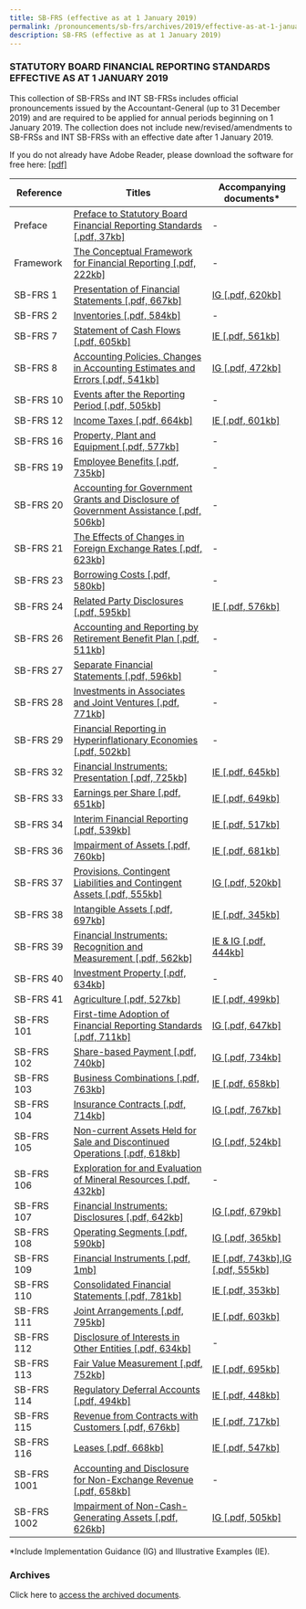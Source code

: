 ```yaml
---
title: SB-FRS (effective as at 1 January 2019)
permalink: /pronouncements/sb-frs/archives/2019/effective-as-at-1-january-2019/
description: SB-FRS (effective as at 1 January 2019)
---
```

### STATUTORY BOARD FINANCIAL REPORTING STANDARDS EFFECTIVE AS AT 1 JANUARY 2019

  

This collection of SB-FRSs and INT SB-FRSs includes official pronouncements issued by the Accountant-General (up to 31 December 2019) and are required to be applied for annual periods beginning on 1 January 2019. The collection does not include new/revised/amendments to SB-FRSs and INT SB-FRSs with an effective date after 1 January 2019.

If you do not already have Adobe Reader, please download the software for free here: [\[pdf\]](http://www.adobe.com/products/acrobat/readstep2.html)

| Reference | Titles | Accompanying documents\* |
| -------- | -------- | -------- |
| Preface | [Preface to Statutory Board Financial Reporting Standards [.pdf, 37kb]](/files/Docs/Default%20Source/Sb%20Frs/As%20At%201%20Jan%202019/Titles/sb-frs_preface.pdf) | - |
| Framework | [The Conceptual Framework for Financial Reporting [.pdf, 222kb]](/files/Docs/Default%20Source/Sb%20Frs/As%20At%201%20Jan%202019/Titles/sb-frs_framework.pdf) | - |
| SB-FRS 1 | [Presentation of Financial Statements [.pdf, 667kb]](/files/Docs/Default%20Source/Sb%20Frs/As%20At%201%20Jan%202019/Titles/sb-frs_1_(2019).pdf) | [IG [.pdf, 620kb]](/files/Docs/Default%20Source/Sb%20Frs/As%20At%201%20Jan%202019/Accompanying%20Documents/sb-frs_1_ig_(2019).pdf) |
| SB-FRS 2 | [Inventories [.pdf, 584kb]](/files/Docs/Default%20Source/Sb%20Frs/As%20At%201%20Jan%202019/Titles/sb-frs_2_(2019).pdf) | - |
| SB-FRS 7 | [Statement of Cash Flows [.pdf, 605kb]](/files/Docs/Default%20Source/Sb%20Frs/As%20At%201%20Jan%202019/Titles/sb-frs_7_(2019).pdf) | [IE [.pdf, 561kb]](/files/Docs/Default%20Source/Sb%20Frs/As%20At%201%20Jan%202019/Accompanying%20Documents/sb-frs_7_ie_(2019).pdf) |
| SB-FRS 8 | [Accounting Policies, Changes in Accounting Estimates and Errors [.pdf, 541kb]](/files/Docs/Default%20Source/Sb%20Frs/As%20At%201%20Jan%202019/Titles/sb-frs_8_(2019).pdf) | [IG [.pdf, 472kb]](/files/Docs/Default%20Source/Sb%20Frs/As%20At%201%20Jan%202019/Accompanying%20Documents/sb-frs_8_ig_(2019).pdf) |
| SB-FRS 10 | [Events after the Reporting Period [.pdf, 505kb]](/files/Docs/Default%20Source/Sb%20Frs/As%20At%201%20Jan%202019/Titles/sb-frs_10_(2019).pdf) | - |
| SB-FRS 12 | [Income Taxes [.pdf, 664kb]](/files/Docs/Default%20Source/Sb%20Frs/As%20At%201%20Jan%202019/Titles/sb-frs_12_(2019).pdf) | [IE [.pdf, 601kb]](/files/Docs/Default%20Source/Sb%20Frs/As%20At%201%20Jan%202019/Accompanying%20Documents/sb-frs_12_ie_(2019).pdf) |
| SB-FRS 16 | [Property, Plant and Equipment [.pdf, 577kb]](/files/Docs/Default%20Source/Sb%20Frs/As%20At%201%20Jan%202019/Titles/sb-frs_16_(2019).pdf) | - |
| SB-FRS 19 | [Employee Benefits [.pdf, 735kb]](/files/Docs/Default%20Source/Sb%20Frs/As%20At%201%20Jan%202019/Titles/sb-frs_19_(2019).pdf) | - |
| SB-FRS 20 | [Accounting for Government Grants and Disclosure of Government Assistance [.pdf, 506kb]](/files/Docs/Default%20Source/Sb%20Frs/As%20At%201%20Jan%202019/Titles/sb-frs_20_(2019).pdf) | - |
| SB-FRS 21 | [The Effects of Changes in Foreign Exchange Rates [.pdf, 623kb]](/files/Docs/Default%20Source/Sb%20Frs/As%20At%201%20Jan%202019/Titles/sb-frs_21_(2019).pdf) | - |
| SB-FRS 23 | [Borrowing Costs [.pdf, 580kb]](/files/Docs/Default%20Source/Sb%20Frs/As%20At%201%20Jan%202019/Titles/sb-frs_23_(2019).pdf) | - |
| SB-FRS 24 | [Related Party Disclosures [.pdf, 595kb]](/files/Docs/Default%20Source/Sb%20Frs/As%20At%201%20Jan%202019/Titles/sb-frs_24_(2019).pdf) | [IE [.pdf, 576kb]](/files/Docs/Default%20Source/Sb%20Frs/As%20At%201%20Jan%202019/Accompanying%20Documents/sb-frs_24_ie_(2019).pdf) |
| SB-FRS 26 | [Accounting and Reporting by Retirement Benefit Plan [.pdf, 511kb]](/files/Docs/Default%20Source/Sb%20Frs/As%20At%201%20Jan%202019/Titles/sb-frs_26_(2019).pdf) | - |
| SB-FRS 27 | [Separate Financial Statements [.pdf, 596kb]](/files/Docs/Default%20Source/Sb%20Frs/As%20At%201%20Jan%202019/Titles/sb-frs_27_(2019).pdf) | - |
| SB-FRS 28 | [Investments in Associates and Joint Ventures [.pdf, 771kb]](/files/Docs/Default%20Source/Sb%20Frs/As%20At%201%20Jan%202019/Titles/sb-frs_28_(2019).pdf) | - |
| SB-FRS 29 | [Financial Reporting in Hyperinflationary Economies [.pdf, 502kb]](/files/Docs/Default%20Source/Sb%20Frs/As%20At%201%20Jan%202019/Titles/sb-frs_29_(2019).pdf) | - |
| SB-FRS 32 | [Financial Instruments: Presentation [.pdf, 725kb]](/files/Docs/Default%20Source/Sb%20Frs/As%20At%201%20Jan%202019/Titles/sb-frs_32_(2019).pdf) | [IE [.pdf, 645kb]](/files/Docs/Default%20Source/Sb%20Frs/As%20At%201%20Jan%202019/Accompanying%20Documents/sb-frs_32_ie_(2019).pdf) |
| SB-FRS 33 | [Earnings per Share [.pdf, 651kb]](/files/Docs/Default%20Source/Sb%20Frs/As%20At%201%20Jan%202019/Titles/sb-frs_33_(2019).pdf) | [IE [.pdf, 649kb]](/files/Docs/Default%20Source/Sb%20Frs/As%20At%201%20Jan%202019/Accompanying%20Documents/sb-frs_33_ie_(2019).pdf) |
| SB-FRS 34 | [Interim Financial Reporting [.pdf, 539kb]](/files/Docs/Default%20Source/Sb%20Frs/As%20At%201%20Jan%202019/Titles/sb-frs_34_(2019).pdf) | [IE [.pdf, 517kb]](/files/Docs/Default%20Source/Sb%20Frs/As%20At%201%20Jan%202019/Accompanying%20Documents/sb-frs_34_ie_(2019).pdf) |
| SB-FRS 36 | [Impairment of Assets [.pdf, 760kb]](/files/Docs/Default%20Source/Sb%20Frs/As%20At%201%20Jan%202019/Titles/sb-frs_36_(2019).pdf) | [IE [.pdf, 681kb]](/files/Docs/Default%20Source/Sb%20Frs/As%20At%201%20Jan%202019/Accompanying%20Documents/sb-frs_36_ie_(2019).pdf) |
| SB-FRS 37 | [Provisions, Contingent Liabilities and Contingent Assets [.pdf, 555kb]](/files/Docs/Default%20Source/Sb%20Frs/As%20At%201%20Jan%202019/Titles/sb-frs_37_(2019).pdf) | [IG [.pdf, 520kb]](/files/Docs/Default%20Source/Sb%20Frs/As%20At%201%20Jan%202019/Accompanying%20Documents/SB-FRS_37_IG_(2019).pdf) |
| SB-FRS 38 | [Intangible Assets [.pdf, 697kb]](/files/Docs/Default%20Source/Sb%20Frs/As%20At%201%20Jan%202019/Titles/sb-frs_38_(2019)39a16eab6c9d40d896f5ec38a071327e.pdf) | [IE [.pdf, 345kb]](/files/Docs/Default%20Source/Sb%20Frs/As%20At%201%20Jan%202019/Accompanying%20Documents/sb-frs_38_ie_(2019)---clean.pdf) |
| SB-FRS 39 | [Financial Instruments: Recognition and Measurement [.pdf, 562kb]](/files/Docs/Default%20Source/Sb%20Frs/As%20At%201%20Jan%202019/Titles/sb-frs_39_(2019).pdf) | [IE & IG [.pdf, 444kb]](/files/Docs/Default%20Source/Sb%20Frs/As%20At%201%20Jan%202019/Accompanying%20Documents/sb-frs_39_ie_ig_(2019).pdf) |
| SB-FRS 40 | [Investment Property [.pdf, 634kb]](/files/Docs/Default%20Source/Sb%20Frs/As%20At%201%20Jan%202019/Titles/sb-frs_40_(2019).pdf) | - |
| SB-FRS 41 | [Agriculture [.pdf, 527kb]](/files/Docs/Default%20Source/Sb%20Frs/As%20At%201%20Jan%202019/Titles/sb-frs_41_(2019).pdf) | [IE [.pdf, 499kb]](/files/Docs/Default%20Source/Sb%20Frs/As%20At%201%20Jan%202019/Accompanying%20Documents/sb-frs_41_ie_(2019).pdf) |
| SB-FRS 101 | [First-time Adoption of Financial Reporting Standards [.pdf, 711kb]](/files/Docs/Default%20Source/Sb%20Frs/As%20At%201%20Jan%202019/Titles/sb-frs_101_(2019).pdf) | [IG [.pdf, 647kb]](/files/Docs/Default%20Source/Sb%20Frs/As%20At%201%20Jan%202019/Accompanying%20Documents/sb-frs_101_ig_(2019).pdf) |
| SB-FRS 102 | [Share-based Payment [.pdf, 740kb]](/files/Docs/Default%20Source/Sb%20Frs/As%20At%201%20Jan%202019/Titles/sb-frs_102_(2019).pdf) | [IG [.pdf, 734kb]](/files/Docs/Default%20Source/Sb%20Frs/As%20At%201%20Jan%202019/Accompanying%20Documents/sb-frs_102_ig_(2019).pdf) |
| SB-FRS 103 | [Business Combinations [.pdf, 763kb]](/files/Docs/Default%20Source/Sb%20Frs/As%20At%201%20Jan%202019/Titles/sb-frs_103_(2019).pdf) | [IE [.pdf, 658kb]](/files/Docs/Default%20Source/Sb%20Frs/As%20At%201%20Jan%202019/Accompanying%20Documents/sb-frs_103_ie_(2019).pdf) |
| SB-FRS 104 | [Insurance Contracts [.pdf, 714kb]](/files/Docs/Default%20Source/Sb%20Frs/As%20At%201%20Jan%202019/Titles/sb-frs_104_(2019).pdf) | [IG [.pdf, 767kb]](/files/Docs/Default%20Source/Sb%20Frs/As%20At%201%20Jan%202019/Accompanying%20Documents/SB-FRS_104_IG_(2019).pdf) |
| SB-FRS 105 | [Non-current Assets Held for Sale and Discontinued Operations [.pdf, 618kb]](/files/Docs/Default%20Source/Sb%20Frs/As%20At%201%20Jan%202019/Titles/sb-frs_105_(2019).pdf) | [IG [.pdf, 524kb]](/files/Docs/Default%20Source/Sb%20Frs/As%20At%201%20Jan%202019/Accompanying%20Documents/sb-frs_105_ig_(2019).pdf) |
| SB-FRS 106 | [Exploration for and Evaluation of Mineral Resources [.pdf, 432kb]](/files/Docs/Default%20Source/Sb%20Frs/As%20At%201%20Jan%202019/Titles/sb-frs_106_(2019).pdf) | - |
| SB-FRS 107 | [Financial Instruments: Disclosures [.pdf, 642kb]](/files/Docs/Default%20Source/Sb%20Frs/As%20At%201%20Jan%202019/Titles/sb-frs_107_(2019).pdf) | [IG [.pdf, 679kb]](/files/Docs/Default%20Source/Sb%20Frs/As%20At%201%20Jan%202019/Accompanying%20Documents/sb-frs_107_ig_(2019).pdf) |
| SB-FRS 108 | [Operating Segments [.pdf, 590kb]](/files/Docs/Default%20Source/Sb%20Frs/As%20At%201%20Jan%202019/Titles/sb-frs_108_(2019).pdf) | [IG [.pdf, 365kb]](/files/Docs/Default%20Source/Sb%20Frs/As%20At%201%20Jan%202019/Accompanying%20Documents/sb-frs_108_ig_(2019).pdf) |
| SB-FRS 109 | [Financial Instruments [.pdf, 1mb]](/files/Docs/Default%20Source/Sb%20Frs/As%20At%201%20Jan%202019/Titles/sb-frs_109_(2019).pdf) | [IE [.pdf, 743kb]](/files/Docs/Default%20Source/Sb%20Frs/As%20At%201%20Jan%202019/Accompanying%20Documents/sb-frs_109_ie_(2019).pdf),[IG [.pdf, 555kb]](/files/Docs/Default%20Source/Sb%20Frs/As%20At%201%20Jan%202019/Accompanying%20Documents/sb-frs_109_ig_(2019).pdf) |
| SB-FRS 110 | [Consolidated Financial Statements [.pdf, 781kb]](/files/Docs/Default%20Source/Sb%20Frs/As%20At%201%20Jan%202019/Titles/sb-frs_110_(2019).pdf) | [IE [.pdf, 353kb]](/files/Docs/Default%20Source/Sb%20Frs/As%20At%201%20Jan%202019/Accompanying%20Documents/sb-frs_110_ie_(2019).pdf) |
| SB-FRS 111 | [Joint Arrangements [.pdf, 795kb]](/files/Docs/Default%20Source/Sb%20Frs/As%20At%201%20Jan%202019/Titles/sb-frs_111_(2019).pdf) | [IE [.pdf, 603kb]](/files/Docs/Default%20Source/Sb%20Frs/As%20At%201%20Jan%202019/Accompanying%20Documents/sb-frs_111_ie_(2019).pdf) |
| SB-FRS 112 | [Disclosure of Interests in Other Entities [.pdf, 634kb]](/files/Docs/Default%20Source/Sb%20Frs/As%20At%201%20Jan%202019/Titles/sb-frs_112_(2019).pdf) | - |
| SB-FRS 113 | [Fair Value Measurement [.pdf, 752kb]](/files/Docs/Default%20Source/Sb%20Frs/As%20At%201%20Jan%202019/Titles/sb-frs_113_(2019).pdf) | [IE [.pdf, 695kb]](/files/Docs/Default%20Source/Sb%20Frs/As%20At%201%20Jan%202019/Accompanying%20Documents/sb-frs_113_ie_(2019).pdf) |
| SB-FRS 114 | [Regulatory Deferral Accounts [.pdf, 494kb]](/files/Docs/Default%20Source/Sb%20Frs/As%20At%201%20Jan%202019/Titles/sb-frs_114_(2019).pdf) | [IE [.pdf, 448kb]](/files/Docs/Default%20Source/Sb%20Frs/As%20At%201%20Jan%202019/Accompanying%20Documents/sb-frs_114_ie_(2019).pdf) |
| SB-FRS 115 | [Revenue from Contracts with Customers [.pdf, 676kb]](/files/Docs/Default%20Source/Sb%20Frs/As%20At%201%20Jan%202019/Titles/sb-frs_115_(2019).pdf) | [IE [.pdf, 717kb]](/files/Docs/Default%20Source/Sb%20Frs/As%20At%201%20Jan%202019/Accompanying%20Documents/sb-frs_115_ie_(2019).pdf) |
| SB-FRS 116 | [Leases [.pdf, 668kb]](/files/Docs/Default%20Source/Sb%20Frs/As%20At%201%20Jan%202019/Titles/sb-frs_116_(2019).pdf) | [IE [.pdf, 547kb]](/files/Docs/Default%20Source/Sb%20Frs/As%20At%201%20Jan%202019/Accompanying%20Documents/sb-frs_116_ie_(2019).pdf) |
| SB-FRS 1001 | [Accounting and Disclosure for Non-Exchange Revenue [.pdf, 658kb]](/files/Docs/Default%20Source/Sb%20Frs/As%20At%201%20Jan%202019/Titles/sb-frs_1001_non-exchange_revenue_(2019).pdf) | - |
| SB-FRS 1002 | [Impairment of Non-Cash-Generating Assets [.pdf, 626kb] ](/files/Docs/Default%20Source/Sb%20Frs/As%20At%201%20Jan%202019/Titles/sb-frs_1002_(2019).pdf) | [IG [.pdf, 505kb]](/files/Docs/Default%20Source/Sb%20Frs/As%20At%201%20Jan%202019/Accompanying%20Documents/implementation-guidance---impairment-of-ncga_28mar2018.pdf) |

\*Include Implementation Guidance (IG) and Illustrative Examples (IE).  

### Archives 

Click here to [access the archived documents](/pronouncements/sb-frs/archives/).